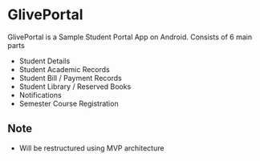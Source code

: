 # GlivePortal

GlivePortal is a Sample Student Portal App on Android. Consists of 6 main parts

  - Student Details
  - Student Academic Records
  - Student Bill / Payment Records
  - Student Library / Reserved Books
  - Notifications
  - Semester Course Registration

## Note

  - Will be restructured using MVP architecture
